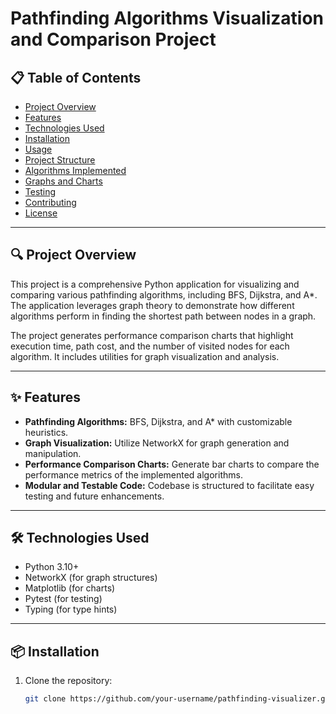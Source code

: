 # Pathfinding Algorithms Visualization and Comparison Project

## 📋 Table of Contents
- [Project Overview](#project-overview)
- [Features](#features)
- [Technologies Used](#technologies-used)
- [Installation](#installation)
- [Usage](#usage)
- [Project Structure](#project-structure)
- [Algorithms Implemented](#algorithms-implemented)
- [Graphs and Charts](#graphs-and-charts)
- [Testing](#testing)
- [Contributing](#contributing)
- [License](#license)

---

## 🔍 Project Overview
This project is a comprehensive Python application for visualizing and comparing various pathfinding algorithms, including BFS, Dijkstra, and A*. The application leverages graph theory to demonstrate how different algorithms perform in finding the shortest path between nodes in a graph.

The project generates performance comparison charts that highlight execution time, path cost, and the number of visited nodes for each algorithm. It includes utilities for graph visualization and analysis.

---

## ✨ Features
- **Pathfinding Algorithms:** BFS, Dijkstra, and A* with customizable heuristics.
- **Graph Visualization:** Utilize NetworkX for graph generation and manipulation.
- **Performance Comparison Charts:** Generate bar charts to compare the performance metrics of the implemented algorithms.
- **Modular and Testable Code:** Codebase is structured to facilitate easy testing and future enhancements.

---

## 🛠️ Technologies Used
- Python 3.10+
- NetworkX (for graph structures)
- Matplotlib (for charts)
- Pytest (for testing)
- Typing (for type hints)

---

## 📦 Installation
1. Clone the repository:
   ```bash
   git clone https://github.com/your-username/pathfinding-visualizer.git
